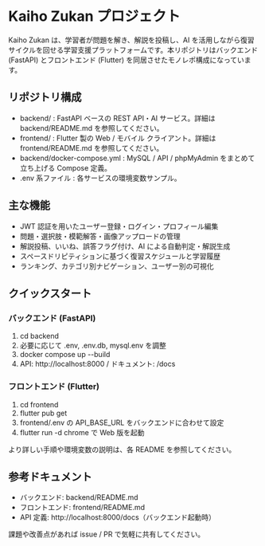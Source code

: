 # Kaiho Zukan プロジェクト

Kaiho Zukan は、学習者が問題を解き、解説を投稿し、AI を活用しながら復習サイクルを回せる学習支援プラットフォームです。本リポジトリはバックエンド (FastAPI) とフロントエンド (Flutter) を同居させたモノレポ構成になっています。

## リポジトリ構成
- backend/ : FastAPI ベースの REST API・AI サービス。詳細は backend/README.md を参照してください。
- frontend/ : Flutter 製の Web / モバイル クライアント。詳細は frontend/README.md を参照してください。
- backend/docker-compose.yml : MySQL / API / phpMyAdmin をまとめて立ち上げる Compose 定義。
- .env 系ファイル : 各サービスの環境変数サンプル。

## 主な機能
- JWT 認証を用いたユーザー登録・ログイン・プロフィール編集
- 問題・選択肢・模範解答・画像アップロードの管理
- 解説投稿、いいね、誤答フラグ付け、AI による自動判定・解説生成
- スペースドリピティションに基づく復習スケジュールと学習履歴
- ランキング、カテゴリ別ナビゲーション、ユーザー別の可視化

## クイックスタート
### バックエンド (FastAPI)
1. cd backend
2. 必要に応じて .env, .env.db, mysql.env を調整
3. docker compose up --build
4. API: http://localhost:8000 / ドキュメント: /docs

### フロントエンド (Flutter)
1. cd frontend
2. flutter pub get
3. frontend/.env の API_BASE_URL をバックエンドに合わせて設定
4. flutter run -d chrome で Web 版を起動

より詳しい手順や環境変数の説明は、各 README を参照してください。

## 参考ドキュメント
- バックエンド: backend/README.md
- フロントエンド: frontend/README.md
- API 定義: http://localhost:8000/docs（バックエンド起動時）

課題や改善点があれば issue / PR で気軽に共有してください。
